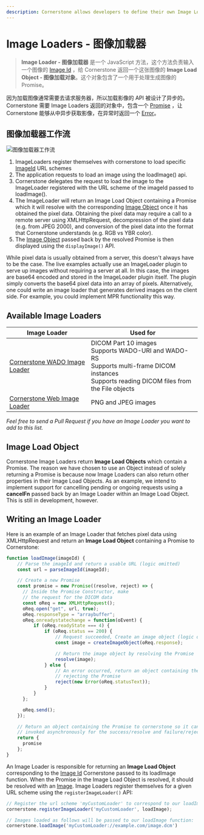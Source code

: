 ```yaml
---
description: Cornerstone allows developers to define their own Image Loaders to create Images for display and manipulation.
---
```


# Image Loaders - 图像加载器
> **Image Loader - 图像加载器** 是一个 JavaScript 方法，这个方法负责输入一个图像的 [Image Id](image-ids.md) ，给 Cornerstone 返回一个这张图像的 **Image Load Object - 图像加载对象**。这个对象包含了一个用于处理生成图像的 Promise。

因为加载图像通常需要去请求服务器，所以加载影像的 API 被设计了异步的。Cornerstone 需要 Image Loaders 返回的对象中，包含一个 [Promise](https://developer.mozilla.org/zh-CN/docs/Web/JavaScript/Reference/Global_Objects/Promise) ，让 Cornerstone 能够从中异步获取影像，在异常时返回一个 [Error](https://developer.mozilla.org/zh-CN/docs/Web/JavaScript/Reference/Global_Objects/Error)。

## 图像加载器工作流

![图像加载器工作流]($withBase/assets/img/image-loader-workflow.png)

1. ImageLoaders register themselves with cornerstone to load specific [ImageId](../image-ids.md) URL schemes
2. The application requests to load an image using the loadImage() api.
3. Cornerstone delegates the request to load the image to the ImageLoader registered with the URL scheme of the imageId passed to loadImage().
4. The ImageLoader will return an Image Load Object containing a Promise which it will resolve with the corresponding [Image Object](./images.md) once it has obtained the pixel data. Obtaining the pixel data may require a call to a remote server using XMLHttpRequest, decompression of the pixel data (e.g. from JPEG 2000), and conversion of the pixel data into the format that Cornerstone understands (e.g. RGB vs YBR color).
5. The [Image Object](./images.md) passed back by the resolved Promise is then displayed using the `displayImage()` API.

While pixel data is usually obtained from a server, this doesn't always have to be the case. The live examples actually use an ImageLoader plugin to serve up images without requiring a server at all.  In this case, the images are base64 encoded and stored in the ImageLoader plugin itself. The plugin simply converts the base64 pixel data into an array of pixels. Alternatively, one could write an image loader that generates derived images on the client side. For example, you could implement MPR functionality this way.

## Available Image Loaders
Image Loader | Used for
-------------| --------------
[Cornerstone WADO Image Loader](https://github.com/cornerstonejs/cornerstoneWADOImageLoader) | DICOM Part 10 images<br> Supports WADO-URI and WADO-RS<br> Supports multi-frame DICOM instances<br> Supports reading DICOM files from the File objects
[Cornerstone Web Image Loader](https://github.com/cornerstonejs/cornerstoneWebImageLoader) | PNG and JPEG images

*Feel free to send a Pull Request if you have an Image Loader you want to add to this list.*

## Image Load Object

Cornerstone Image Loaders return **Image Load Objects** which contain a Promise. The reason we have chosen to use an Object instead of solely returning a Promise is because now Image Loaders can also return other properties in their Image Load Objects. As an example, we intend to implement support for cancelling pending or ongoing requests using a **cancelFn** passed back by an Image Loader within an Image Load Object. This is still in development, however.

## Writing an Image Loader
Here is an example of an Image Loader that fetches pixel data using XMLHttpRequest and return an **Image Load Object** containing a Promise to Cornerstone:

````javascript
function loadImage(imageId) {
    // Parse the imageId and return a usable URL (logic omitted)
    const url = parseImageId(imageId);

    // Create a new Promise
    const promise = new Promise((resolve, reject) => {
      // Inside the Promise Constructor, make
      // the request for the DICOM data
      const oReq = new XMLHttpRequest();
      oReq.open("get", url, true);
      oReq.responseType = "arraybuffer";
      oReq.onreadystatechange = function(oEvent) {
          if (oReq.readyState === 4) {
              if (oReq.status == 200) {
                  // Request succeeded, Create an image object (logic omitted)
                  const image = createImageObject(oReq.response);

                  // Return the image object by resolving the Promise
                  resolve(image);
              } else {
                  // An error occurred, return an object containing the error by
                  // rejecting the Promise
                  reject(new Error(oReq.statusText));
              }
          }
      };

      oReq.send();
    });

    // Return an object containing the Promise to cornerstone so it can setup callbacks to be
    // invoked asynchronously for the success/resolve and failure/reject scenarios.
    return {
      promise
    };
}
````

An Image Loader is responsible for returning an **Image Load Object** corresponding to the [Image Id](./image-ids.md) Cornerstone passed to its loadImage function. When the Promise in the Image Load Object is resolved, it should be resolved with an [Image](./images.md). Image Loaders register themselves for a given URL scheme using the `registerImageLoader()` API:

````javascript
// Register the url scheme 'myCustomLoader' to correspond to our loadImage function
cornerstone.registerImageLoader('myCustomLoader', loadImage);

// Images loaded as follows will be passed to our loadImage function:
cornerstone.loadImage('myCustomLoader://example.com/image.dcm')
````
